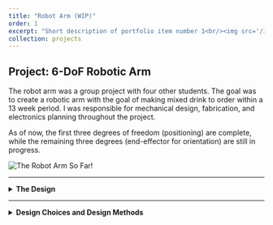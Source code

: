 ```yaml
---
title: "Robot Arm (WIP)"
order: 1
excerpt: "Short description of portfolio item number 1<br/><img src='/images/500x300.png'>"
collection: projects
---
```


## Project: 6-DoF Robotic Arm
The robot arm was a group project with four other students. 
The goal was to create a robotic arm with the goal of making mixed drink to order within a 13 week period. 
I was responsible for mechanical design, fabrication, and electronics planning throughout the project.

As of now, the first three degrees of freedom (positioning) are complete, while the remaining three degrees (end-effector for orientation) are still in progress.

![The Robot Arm So Far!](/assets/images/Robot-Arm.png)

---

<details markdown="1">
  <summary><strong>The Design</strong></summary>

## Design Goals
The following were some goals that were determined before the design phase:
- The robot shall be compatible with ROS2
- The robot should be capable of moving from one end point to the other within one second
- The robot should be capable of holding and moving a 2 pound payload at the end of the arm
- Robot parts shall be manufacturable in house or purchaseable online
- The robot should have a workspace of 6 feet accross
- The robot shall be capable of holding 16oz of liquid and various small objects

## Subsystems

The robot arm is divided into two subsystems:
-The positional: a 3DoF articulated arm
-The orientation subsystem: a quaternion wrist with an integrated vacuum cup gripper (WIP).

The first 3 DoF uses FRC motors since the torque requirement is higher than the hobbyist motors I found online. All the motors and gearboxes are mounted towards the base to keep the arm segments light.

The end effector (quaternion wrist) uses servos for actuation and two vacuum motors to grasp objects like a mixing cup or ice.

</details>

---

<details>
  <summary><strong>Design Choices and Design Methods</strong></summary>

## Electronics
Due to time constraints, many decisions were made quickly, and while effective, some may not have been optimal in hindsight.

We chose to use FRC motors and controllers because they are readily available, include a wide range of compatible components, and deliver substantial torque without the need for industrial-grade hardware.

We also opted for CAN communication to provide better flexibility in integration and control of the motor systems.

Here’s the rough schematic we followed for the electronics layout:

![The Electronics Schematic!](/assets/images/Electronics-Schematic.png)


## Gearbox Sizing
Although the motors are fairly strong, a gearbox was necessary to achieve the desired output torque and protect upstream electronics from overload.

Torque and RPM at peak power were used for sizing, based on the assumption that the motor would operate near this point under load.

The reduction was calculated based on the goal of traveling from endpoint to endpoint in under one second.

A 20% margin was added to the peak rpm then divided by the desired 60 rpm resulting in a 187:1 desired gear reduction. However, the final reduction was reduced to 120:1 to match the shortened arm lengths while maintaining ample torque.

$$
Gear Ratio = \frac{9370 * 1.2}{60} = 187.4
$$

This gear ratio was then applied to the motor’s theoretical output torque and compared against the estimated requirement of ~20 Nm to confirm that it would meet performance needs.

$$
some equation
$$

All three joints of the arm uses the same size gearbox since they all have a torque requirement below the max output torque and can perform a 180 degree rotation under a second.

## Part Selection
Many of the components for the robot were selected spontaneously based on availability and cost.

The main structural aluminum was sourced from the remnant section at Industrial Metal Supply, where we found an 8-foot piece of 6x2-inch 6061 tubing for $40.
The carbon fiber tubes, aluminum round tubing, and bearings were purchased from Amazon, chosen for their convenient sizes and affordability at the time.

## Gripper Design
We found limited resources on vacuum cup design, so we began by replicating common vacuum cups used in factory automation and iterated from there.

Through several rounds of testing, we found that the optimal design for holding a large cup of liquid was a cup with a large area, no bellows and a thick base to ensure little flexing while holding.

The current design is 3D printed using Flexible 80A resin on a Form 4 printer, though we also experimented with urethane casting during development.


</details>
